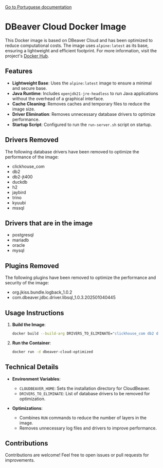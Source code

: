 [Go to Portuguese documentation](README_pt-BR.md)

# DBeaver Cloud Docker Image

This Docker image is based on DBeaver Cloud and has been optimized to reduce computational costs. The image uses `alpine:latest` as its base, ensuring a lightweight and efficient footprint. For more information, visit the project's [Docker Hub](https://hub.docker.com/repository/docker/lucasvanni/dbeaver-more-cleaning).

## Features

- **Lightweight Base**: Uses the `alpine:latest` image to ensure a minimal and secure base.
- **Java Runtime**: Includes `openjdk21-jre-headless` to run Java applications without the overhead of a graphical interface.
- **Cache Cleaning**: Removes caches and temporary files to reduce the image size.
- **Driver Elimination**: Removes unnecessary database drivers to optimize performance.
- **Startup Script**: Configured to run the `run-server.sh` script on startup.

## Drivers Removed

The following database drivers have been removed to optimize the performance of the image:

- clickhouse_com
- db2
- db2-jt400
- duckdb
- h2
- jaybird
- trino
- kyuubi
- mssql

## Drivers that are in the image

- postgresql
- mariadb
- oracle
- mysql

## Plugins Removed

The following plugins have been removed to optimize the performance and security of the image:

- org.jkiss.bundle.logback_1.0.2
- com.dbeaver.jdbc.driver.libsql_1.0.3.202501040445

## Usage Instructions

1. **Build the Image**: 
   ```bash
   docker build --build-arg DRIVERS_TO_ELIMINATE="clickhouse_com db2 db2-jt400 duckdb h2 jaybird trino kyuubi mssql" -t dbeaver-cloud-optimized .
   ```

2. **Run the Container**:
   ```bash
   docker run -d dbeaver-cloud-optimized
   ```

## Technical Details

- **Environment Variables**:
  - `CLOUDBEAVER_HOME`: Sets the installation directory for CloudBeaver.
  - `DRIVERS_TO_ELIMINATE`: List of database drivers to be removed for optimization.

- **Optimizations**:
  - Combines `RUN` commands to reduce the number of layers in the image.
  - Removes unnecessary log files and drivers to improve performance.

## Contributions

Contributions are welcome! Feel free to open issues or pull requests for improvements.
